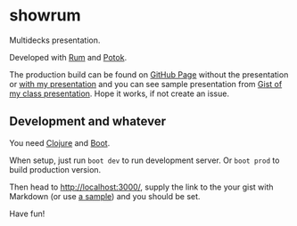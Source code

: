 # showrum

Multidecks presentation.

Developed with [Rum](https://github.com/tonsky/rum) and [Potok](https://github.com/funcool/potok).

The production build can be found on [GitHub Page](https://laststar.github.io/showrum/) without the presentation or [with my presentation](https://laststar.github.io/showrum/#/presentation/aHR0cHM6Ly9yYXcuZ2l0aHVidXNlcmNvbnRlbnQuY29tL3BlcGUvY3Vscy1iYWNrZW5kLXN1bW1lci0yMDE4L21hc3Rlci9wcmVzZW50YXRpb24ubWQ%3D/1/1) and you can see sample presentation from [Gist of my class presentation](https://raw.githubusercontent.com/pepe/culs-backend-summer-2018/master/presentation.md). Hope it works, if not create an issue.

## Development and whatever

You need [Clojure](http://clojure.org) and [Boot](http://boot-clj.com).

When setup, just run `boot dev` to run development server. Or `boot prod` to build production version.

Then head to [http://localhost:3000/](http://localhost:3000/), supply the link to the your gist with Markdown (or use [a sample](https://raw.githubusercontent.com/pepe/culs-backend-summer-2018/master/presentation.md)) and you should be set.

Have fun!
  
